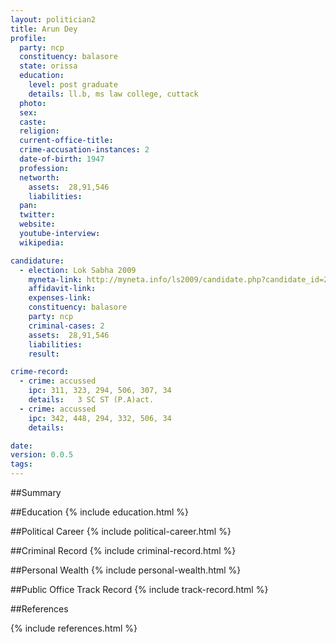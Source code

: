 ```yaml
---
layout: politician2
title: Arun Dey
profile: 
  party: ncp
  constituency: balasore
  state: orissa
  education: 
    level: post graduate
    details: ll.b, ms law college, cuttack
  photo: 
  sex: 
  caste: 
  religion: 
  current-office-title: 
  crime-accusation-instances: 2
  date-of-birth: 1947
  profession: 
  networth: 
    assets:  28,91,546
    liabilities: 
  pan: 
  twitter: 
  website: 
  youtube-interview: 
  wikipedia: 

candidature: 
  - election: Lok Sabha 2009
    myneta-link: http://myneta.info/ls2009/candidate.php?candidate_id=2284
    affidavit-link: 
    expenses-link: 
    constituency: balasore 
    party: ncp
    criminal-cases: 2
    assets:  28,91,546
    liabilities: 
    result:  

crime-record: 
  - crime: accussed
    ipc: 311, 323, 294, 506, 307, 34
    details:   3 SC ST (P.A)act.  
  - crime: accussed
    ipc: 342, 448, 294, 332, 506, 34
    details:    

date: 
version: 0.0.5
tags: 
---
```

##Summary


##Education
{% include education.html %}


##Political Career
{% include political-career.html %}


##Criminal Record
{% include criminal-record.html %}


##Personal Wealth
{% include personal-wealth.html %}


##Public Office Track Record
{% include track-record.html %}


##References


{% include references.html %}